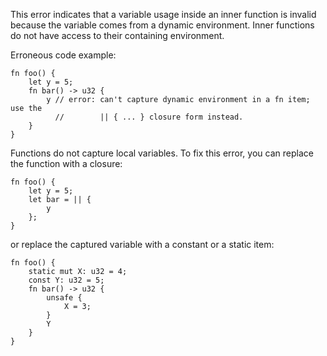 This error indicates that a variable usage inside an inner function is invalid
because the variable comes from a dynamic environment. Inner functions do not
have access to their containing environment.

Erroneous code example:

```compile_fail,E0434
fn foo() {
    let y = 5;
    fn bar() -> u32 {
        y // error: can't capture dynamic environment in a fn item; use the
          //        || { ... } closure form instead.
    }
}
```

Functions do not capture local variables. To fix this error, you can replace the
function with a closure:

```
fn foo() {
    let y = 5;
    let bar = || {
        y
    };
}
```

or replace the captured variable with a constant or a static item:

```
fn foo() {
    static mut X: u32 = 4;
    const Y: u32 = 5;
    fn bar() -> u32 {
        unsafe {
            X = 3;
        }
        Y
    }
}
```
